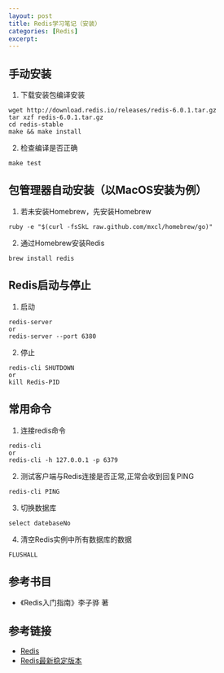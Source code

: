```yaml
---
layout: post
title: Redis学习笔记（安装）
categories: [Redis]
excerpt: 
---
```


## 手动安装
1. 下载安装包编译安装
```
wget http://download.redis.io/releases/redis-6.0.1.tar.gz
tar xzf redis-6.0.1.tar.gz
cd redis-stable
make && make install
```
2. 检查编译是否正确
```
make test
```

## 包管理器自动安装（以MacOS安装为例）
1. 若未安装Homebrew，先安装Homebrew
```
ruby -e "$(curl -fsSkL raw.github.com/mxcl/homebrew/go)"
```
2. 通过Homebrew安装Redis
```
brew install redis
```

## Redis启动与停止
1. 启动
```
redis-server
or
redis-server --port 6380
```
2. 停止
```
redis-cli SHUTDOWN
or
kill Redis-PID
```

## 常用命令
1. 连接redis命令
```
redis-cli
or
redis-cli -h 127.0.0.1 -p 6379 
```
2. 测试客户端与Redis连接是否正常,正常会收到回复PING
```
redis-cli PING
```
3. 切换数据库
```
select datebaseNo
```
4. 清空Redis实例中所有数据库的数据
```
FLUSHALL
```

## 参考书目
- 《Redis入门指南》李子骅 著

## 参考链接
- [Redis](https://redis.io)
- [Redis最新稳定版本](http://download.redis.io/releases/redis-6.0.1.tar.gz)